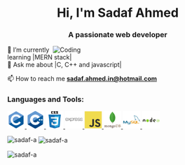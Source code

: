 <h1 align="center">Hi, I'm Sadaf Ahmed</h1>
<h3 align="center">A passionate web developer</h3>
<img align="right" alt="Coding" Width=400 src="https://i.pinimg.com/originals/5c/8f/08/5c8f08b5fe55e12baae6fc54e46c343a.gif">
🌱 I’m currently learning |MERN stack|
<br>
💬 Ask me about |C, C++ and javascript|

📫 How to reach me **sadaf.ahmed.in@hotmail.com**

<h3 align="left">Languages and Tools:</h3>
<p align="left"> <a href="https://www.cprogramming.com/" target="_blank" rel="noreferrer"> <img src="https://raw.githubusercontent.com/devicons/devicon/master/icons/c/c-original.svg" alt="c" width="40" height="40"/> </a> <a href="https://www.w3schools.com/cpp/" target="_blank" rel="noreferrer"> <img src="https://raw.githubusercontent.com/devicons/devicon/master/icons/cplusplus/cplusplus-original.svg" alt="cplusplus" width="40" height="40"/> </a> <a href="https://www.w3schools.com/css/" target="_blank" rel="noreferrer"> <img src="https://raw.githubusercontent.com/devicons/devicon/master/icons/css3/css3-original-wordmark.svg" alt="css3" width="40" height="40"/> </a> <a href="https://expressjs.com" target="_blank" rel="noreferrer"> <img src="https://raw.githubusercontent.com/devicons/devicon/master/icons/express/express-original-wordmark.svg" alt="express" width="40" height="40"/> </a> <a href="https://developer.mozilla.org/en-US/docs/Web/JavaScript" target="_blank" rel="noreferrer"> <img src="https://raw.githubusercontent.com/devicons/devicon/master/icons/javascript/javascript-original.svg" alt="javascript" width="40" height="40"/> </a> <a href="https://www.mongodb.com/" target="_blank" rel="noreferrer"> <img src="https://raw.githubusercontent.com/devicons/devicon/master/icons/mongodb/mongodb-original-wordmark.svg" alt="mongodb" width="40" height="40"/> </a> <a href="https://www.mysql.com/" target="_blank" rel="noreferrer"> <img src="https://raw.githubusercontent.com/devicons/devicon/master/icons/mysql/mysql-original-wordmark.svg" alt="mysql" width="40" height="40"/> </a> <a href="https://nodejs.org" target="_blank" rel="noreferrer"> <img src="https://raw.githubusercontent.com/devicons/devicon/master/icons/nodejs/nodejs-original-wordmark.svg" alt="nodejs" width="40" height="40"/> </a> </p>

<p><img align="left" src="https://github-readme-stats.vercel.app/api/top-langs?username=sadaf-a&show_icons=true&locale=en&layout=compact" alt="sadaf-a" /></p>

<p>&nbsp;<img align="center" src="https://github-readme-stats.vercel.app/api?username=sadaf-a&show_icons=true&locale=en" alt="sadaf-a" /></p>

<p><img align="center" src="https://github-readme-streak-stats.herokuapp.com/?user=sadaf-a&" alt="sadaf-a" /></p>
